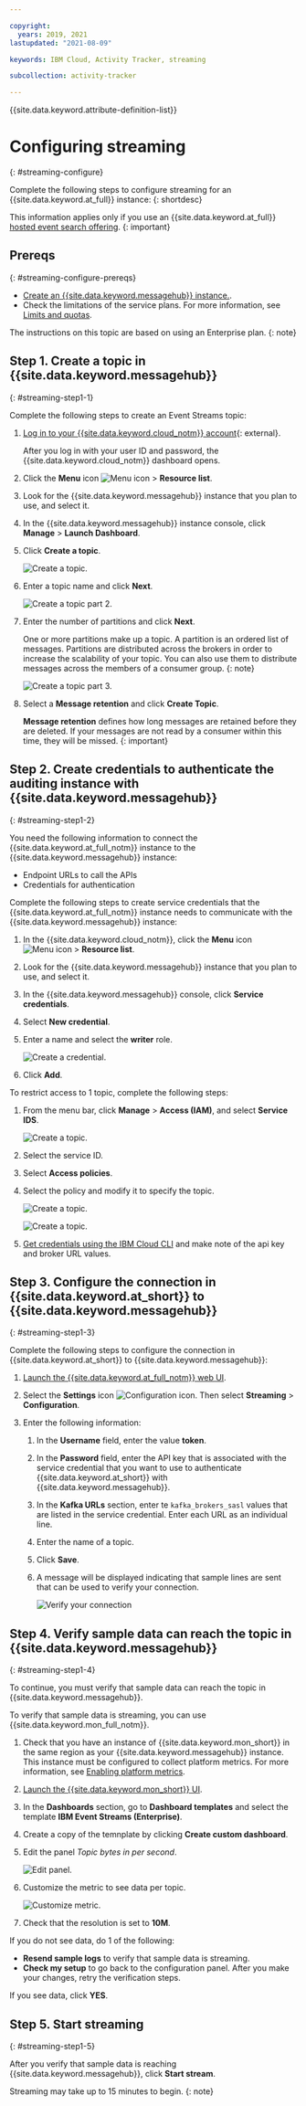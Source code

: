 ```yaml
---

copyright:
  years: 2019, 2021
lastupdated: "2021-08-09"

keywords: IBM Cloud, Activity Tracker, streaming

subcollection: activity-tracker

---
```


{{site.data.keyword.attribute-definition-list}}

# Configuring streaming
{: #streaming-configure}


Complete the following steps to configure streaming for an {{site.data.keyword.at_full}} instance:
{: shortdesc}

This information applies only if you use an {{site.data.keyword.at_full}} [hosted event search offering](/docs/activity-tracker?topic=activity-tracker-service_plan).
{: important}

## Prereqs
{: #streaming-configure-prereqs}

* [Create an {{site.data.keyword.messagehub}} instance.](/docs/EventStreams?topic=EventStreams-connecting#provision_instance).
* Check the limitations of the service plans. For more information, see [Limits and quotas](https://cloud.ibm.com/docs/EventStreams?topic=EventStreams-kafka_quotas).

The instructions on this topic are based on using an Enterprise plan.
{: note}

## Step 1. Create a topic in {{site.data.keyword.messagehub}}
{: #streaming-step1-1}

Complete the following steps to create an Event Streams topic:

1. [Log in to your {{site.data.keyword.cloud_notm}} account](https://cloud.ibm.com/login){: external}.

	After you log in with your user ID and password, the {{site.data.keyword.cloud_notm}} dashboard opens.

2. Click the **Menu** icon ![Menu icon](../icons/icon_hamburger.svg) &gt; **Resource list**. 

3. Look for the {{site.data.keyword.messagehub}} instance that you plan to use, and select it.

4. In the {{site.data.keyword.messagehub}} instance console, click **Manage** &gt; **Launch Dashboard**.

5. Click **Create a topic**. 

    ![Create a topic.](images/streaming-topic.png "Create a topic") 

6. Enter a topic name and click **Next**.

    ![Create a topic part 2.](images/streaming-topic-1.png "Create a topic part 2") 

7. Enter the number of partitions and click **Next**. 

    One or more partitions make up a topic. A partition is an ordered list of messages. Partitions are distributed across the brokers in order to increase the scalability of your topic. You can also use them to distribute messages across the members of a consumer group.
    {: note}

    ![Create a topic part 3.](images/streaming-topic-2.png "Create a topic part 3") 

8.  Select a **Message retention** and click **Create Topic**.

    **Message retention** defines how long messages are retained before they are deleted. If your messages are not read by a consumer within this time, they will be missed.
    {: important}


## Step 2. Create credentials to authenticate the auditing instance with {{site.data.keyword.messagehub}}
{: #streaming-step1-2}

You need the following information to connect the {{site.data.keyword.at_full_notm}} instance to the {{site.data.keyword.messagehub}} instance:
- Endpoint URLs to call the APIs
- Credentials for authentication

Complete the following steps to create service credentials that the {{site.data.keyword.at_full_notm}} instance needs to communicate with the {{site.data.keyword.messagehub}} instance:

1. In the {{site.data.keyword.cloud_notm}}, click the **Menu** icon ![Menu icon](../icons/icon_hamburger.svg) &gt; **Resource list**. 

2. Look for the {{site.data.keyword.messagehub}} instance that you plan to use, and select it.

3. In the {{site.data.keyword.messagehub}} console, click **Service credentials**.

4. Select **New credential**.

5. Enter a name and select the **writer** role.

    ![Create a credential.](images/streaming-credentials.png "Create a credential") 

6. Click **Add**.

To restrict access to 1 topic, complete the following steps:

1. From the menu bar, click **Manage** &gt; **Access (IAM)**, and select **Service IDS**.

    ![Create a topic.](images/streaming-credentials2.png "Create a topic") 

2. Select the service ID.
3. Select **Access policies**.
4. Select the policy and modify it to specify the topic.

    ![Create a topic.](images/streaming-credentials-2.png "Create a topic") 

    ![Create a topic.](images/streaming-credentials-3.png "Create a topic") 

5. [Get credentials using the IBM Cloud CLI](/docs/EventStreams?topic=EventStreams-connecting#connect_enterprise_external_cli) and make note of the api key and broker URL values.


## Step 3. Configure the connection in {{site.data.keyword.at_short}} to {{site.data.keyword.messagehub}}
{: #streaming-step1-3}

Complete the following steps to configure the connection in {{site.data.keyword.at_short}} to {{site.data.keyword.messagehub}}:

1. [Launch the {{site.data.keyword.at_full_notm}} web UI](/docs/services/activity-tracker?topic=activity-tracker-launch).

2. Select the **Settings** icon ![Configuration icon](images/admin.png "Admin icon"). Then select **Streaming** &gt; **Configuration**. 

3. Enter the following information:

    1. In the **Username** field, enter the value **token**.

    2. In the **Password** field, enter the API key that is associated with the service credential that you want to use to authenticate {{site.data.keyword.at_short}} with {{site.data.keyword.messagehub}}.

    3. In the **Kafka URLs** section, enter te `kafka_brokers_sasl` values that are listed in the service credential. Enter each URL as an individual line.

    4. Enter the name of a topic.
    
    5. Click **Save**.

    6. A message will be displayed indicating that sample lines are sent that can be used to verify your connection.
    
       ![Verify your connection](images/streaming-verify.png "Verify your connection") 




## Step 4. Verify sample data can reach the topic in {{site.data.keyword.messagehub}} 
{: #streaming-step1-4}


To continue, you must verify that sample data can reach the topic in {{site.data.keyword.messagehub}}. 

To verify that sample data is streaming, you can use {{site.data.keyword.mon_full_notm}}.

1. Check that you have an instance of {{site.data.keyword.mon_short}} in the same region as your {{site.data.keyword.messagehub}} instance. This instance must be configured to collect platform metrics. For more information, see [Enabling platform metrics](/docs/monitoring?topic=monitoring-platform_metrics_enabling).
2. [Launch the {{site.data.keyword.mon_short}} UI](/docs/monitoring?topic=monitoring-launch).
3. In the **Dashboards** section, go to **Dashboard templates** and select the template **IBM Event Streams (Enterprise)**.
4. Create a copy of the temnplate by clicking **Create custom dashboard**.
5. Edit the panel *Topic bytes in per second*. 

    ![Edit panel.](images/streaming-topic-metric.png "Edit panel") 

6. Customize the metric to see data per topic.

    ![Customize metric.](images/streaming-topic-metric-1.png "Customize metric") 

7. Check that the resolution is set to **10M**.


If you do not see data, do 1 of the following:
- **Resend sample logs** to verify that sample data is streaming.
- **Check my setup** to go back to the configuration panel. After you make your changes, retry the verification steps.


If you see data, click **YES**.

## Step 5. Start streaming
{: #streaming-step1-5}


After you verify that sample data is reaching {{site.data.keyword.messagehub}}, click **Start stream**. 

Streaming may take up to 15 minutes to begin.
{: note}






